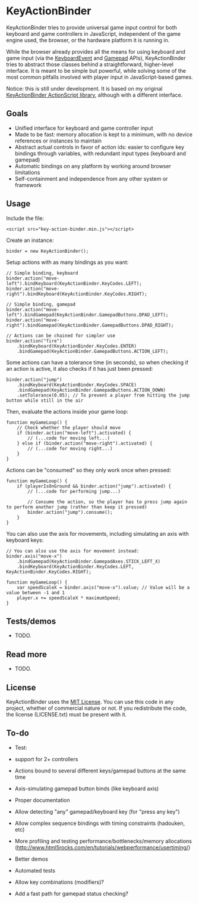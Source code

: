 # KeyActionBinder

KeyActionBinder tries to provide universal game input control for both keyboard and game controllers in JavaScript, independent of the game engine used, the browser, or the hardware platform it is running in.

While the browser already provides all the means for using keyboard and game input (via the [KeyboardEvent](https://developer.mozilla.org/en-US/docs/Web/API/KeyboardEvent/KeyboardEvent) and [Gamepad](https://developer.mozilla.org/en-US/docs/Web/Guide/API/Gamepad) APIs), KeyActionBinder tries to abstract those classes behind a straightforward, higher-level interface. It is meant to be simple but powerful, while solving some of the most common pitfalls involved with player input in JavaScript-based games.

Notice: this is still under development. It is based on my original [KeyActionBinder ActionScript library](https://github.com/zeh/key-action-binder), although with a different interface.


## Goals

 * Unified interface for keyboard and game controller input
 * Made to be fast: memory allocation is kept to a minimum, with no device references or instances to maintain
 * Abstract actual controls in favor of action ids: easier to configure key bindings through variables, with redundant input types (keyboard and gamepad)
 * Automatic bindings on any platform by working around browser limitations
 * Self-containment and independence from any other system or framework

## Usage

Include the file:

	<script src="key-action-binder.min.js"></script>

Create an instance:

	binder = new KeyActionBinder();

Setup actions with as many bindings as you want:

	// Simple binding, keyboard
	binder.action("move-left").bindKeyboard(KeyActionBinder.KeyCodes.LEFT);
	binder.action("move-right").bindKeyboard(KeyActionBinder.KeyCodes.RIGHT);
	
	// Simple binding, gamepad
	binder.action("move-left").bindGamepad(KeyActionBinder.GamepadButtons.DPAD_LEFT);
	binder.action("move-right").bindGamepad(KeyActionBinder.GamepadButtons.DPAD_RIGHT);

	// Actions can be chained for simpler use
	binder.action("fire")
		.bindKeyboard(KeyActionBinder.KeyCodes.ENTER)
		.bindGamepad(KeyActionBinder.GamepadButtons.ACTION_LEFT);

Some actions can have a tolerance time (in seconds), so when checking if an action is active, it also checks if it has just been pressed:

	binder.action("jump")
		.bindKeyboard(KeyActionBinder.KeyCodes.SPACE)
		.bindGamepad(KeyActionBinder.GamepadButtons.ACTION_DOWN)
		.setTolerance(0.05); // To prevent a player from hitting the jump button while still in the air

Then, evaluate the actions inside your game loop:

	function myGameLoop() {
		// Check whether the player should move
		if (binder.action("move-left").activated) {
			// (...code for moving left...)
		} else if (binder.action("move-right").activated) {
			// (...code for moving right...)
		}
	}

Actions can be "consumed" so they only work once when pressed:

	function myGameLoop() {
		if (playerIsOnGround && binder.action("jump").activated) {
			// (...code for performing jump...)

			// Consume the action, so the player has to press jump again to perform another jump (rather than keep it pressed)
			binder.action("jump").consume();
		}
	}

You can also use the axis for movements, including simulating an axis with keyboard keys:
	
	// You can also use the axis for movement instead:
	binder.axis("move-x")
		.bindGamepad(KeyActionBinder.GamepadAxes.STICK_LEFT_X)
		.bindKeyboard(KeyActionBinder.KeyCodes.LEFT, KeyActionBinder.KeyCodes.RIGHT);
		
	function myGameLoop() {
		var speedScaleX = binder.axis("move-x").value; // Value will be a value between -1 and 1
		player.x += speedScaleX * maximumSpeed;
	}

## Tests/demos

 * TODO.


## Read more

 * TODO.


## License

KeyActionBinder uses the [MIT License](http://choosealicense.com/licenses/mit/). You can use this code in any project, whether of commercial nature or not. If you redistribute the code, the license (LICENSE.txt) must be present with it.


## To-do

 * Test:
  * support for 2+ controllers
  * Actions bound to several different keys/gamepad buttons at the same time
   
 * Axis-simulating gamepad button binds (like keyboard axis)
 * Proper documentation
 * Allow detecting "any" gamepad/keyboard key (for "press any key")
 * Allow complex sequence bindings with timing constraints (hadouken, etc)
 * More profiling and testing performance/bottlenecks/memory allocations (http://www.html5rocks.com/en/tutorials/webperformance/usertiming/)
 * Better demos
 * Automated tests
 * Allow key combinations (modifiers)?
 * Add a fast path for gamepad status checking?